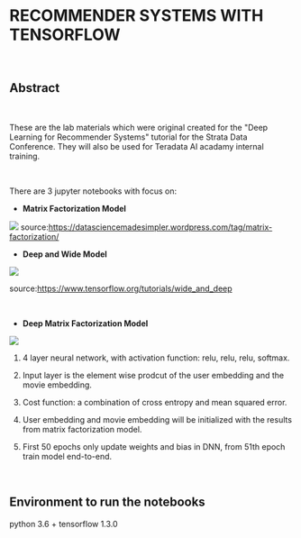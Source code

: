 RECOMMENDER SYSTEMS WITH TENSORFLOW
===================================

 

Abstract
--------

 

These are the lab materials which were original created for the "Deep Learning
for Recommender Systems" tutorial for the Strata Data Conference. They will also
be used for Teradata AI acadamy internal training.

 

There are 3 jupyter notebooks with focus on:

-   **Matrix Factorization Model**

![](https://datasciencemadesimpler.files.wordpress.com/2015/12/mf.png?w=809)
source:https://datasciencemadesimpler.wordpress.com/tag/matrix-factorization/

-   **Deep and Wide Model**

![](https://www.tensorflow.org/images/wide_n_deep.svg)

source:<https://www.tensorflow.org/tutorials/wide_and_deep>

 

-   **Deep Matrix Factorization Model**

![](https://github.com/ThinkBigAnalytics/Academy-AI/blob/master/lab/dnn.png)

1.  4 layer neural network, with activation function: relu, relu, relu, softmax.

2.  Input layer is the element wise prodcut of the user embedding and the movie
    embedding.

3.  Cost function: a combination of cross entropy and mean squared error.

4.  User embedding and movie embedding will be initialized with the results from
    matrix factorization model.

5.  First 50 epochs only update weights and bias in DNN, from 51th epoch train
    model end-to-end.

 

Environment to run the notebooks
--------------------------------

python 3.6 + tensorflow 1.3.0
